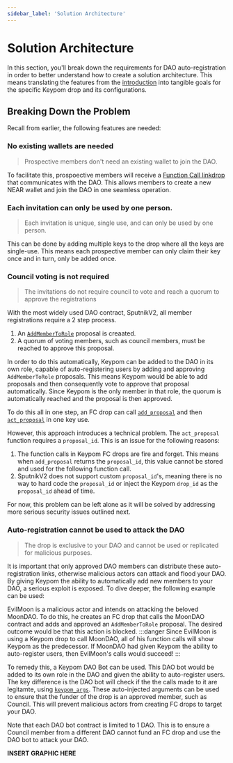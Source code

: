 ```yaml
---
sidebar_label: 'Solution Architecture'
---
```

# Solution Architecture
In this section, you'll break down the requirements for DAO auto-registration in order to better understand how to create a solution architecture. This means translating the features from the [introduction](introduction.md) into tangible goals for the specific Keypom drop and its configurations.

## Breaking Down the Problem
Recall from earlier, the following features are needed:

### No existing wallets are needed
> Prospective members don't need an existing wallet to join the DAO.  

To facilitate this, prospoective members will receive a [Function Call linkdrop](../../../Concepts/KeypomProtocol/GithubReadme/TypesOfDrops/fc-drops.md) that communicates with the DAO. This allows members to create a new NEAR wallet and join the DAO in one seamless operation. 

### Each invitation can only be used by one person.
> Each invitation is unique, single use, and can only be used by one person. 

This can be done by adding multiple keys to the drop where all the keys are single-use. This means each prospective member can only claim their key once and in turn, only be added once. 

### Council voting is not required
> The invitations do not require council to vote and reach a quorum to approve the registrations  

With the most widely used DAO contract, SputnikV2, all member registrations require a 2 step process. 

1. An [`AddMemberToRole`](https://github.com/near-daos/sputnik-dao-contract#proposal-types) proposal is creaated.
2. A quorum of voting members, such as council members, must be reached to approve this proposal.

In order to do this automatically, Keypom can be added to the DAO in its own role, capable of auto-registering users by adding and approving `AddMemberToRole` proposals. This means Keypom would be able to add proposals and then consequently vote to approve that proposal automatically. Since Keypom is the only member in that role, the quorum is automatically reached and the proposal is then approved. 

To do this all in one step, an FC drop can call [`add_proposal`](https://github.com/near-daos/sputnik-dao-contract#add-proposal) and then [`act_proposal`](https://github.com/near-daos/sputnik-dao-contract#approve-proposal) in one key use. 

However, this approach introduces a technical problem. The `act_proposal` function requires a `proposal_id`. This is an issue for the following reasons: 
1. The function calls in Keypom FC drops are fire and forget. This means when `add_proposal` returns the `proposal_id`, this value cannot be stored and used for the following function call. 
2. SputnikV2 does not support custom `proposal_id`'s, meaning there is no way to hard code the `proposal_id` or inject the Keypom `drop_id` as the `proposal_id` ahead of time. 

For now, this problem can be left alone as it will be solved by addressing more serious security issues outlined next.

### Auto-registration cannot be used to attack the DAO
> The drop is exclusive to your DAO and cannot be used or replicated for malicious purposes.  

It is important that only approved DAO members can distribute these auto-registration links, otherwise malicious actors can attack and flood your DAO. By giving Keypom the ability to automatically add new members to your DAO, a serious exploit is exposed. To dive deeper, the following example can be used:


EvilMoon is a malicious actor and intends on attacking the beloved MoonDAO. To do this, he creates an FC drop that calls the MoonDAO contract and adds and approved an `AddMemberToRole` proposal. The desired outcome would be that this action is blocked. 
:::danger
Since EvilMoon is using a Keypom drop to call MoonDAO, all of his function calls will show Keypom as the predecessor. If MoonDAO had given Keypom the ability to auto-register users, then EvilMoon's calls would succeed! 
:::

To remedy this, a Keypom DAO Bot can be used. This DAO bot would be added to its own role in the DAO and given the ability to auto-register users. The key difference is the DAO bot will check if the the calls made to it are legitamte, using [`keypom_args`](../../../Concepts/KeypomProtocol/GithubReadme/TypesOfDrops/fc-drops#keypom-arguments). These auto-injected arguments can be used to ensure that the funder of the drop is an approved member, such as Council. This will prevent malicious actors from creating FC drops to target your DAO. 

Note that each DAO bot contract is limited to 1 DAO. This is to ensure a Council member from a different DAO cannot fund an FC drop and use the DAO bot to attack your DAO. 

**INSERT GRAPHIC HERE**
